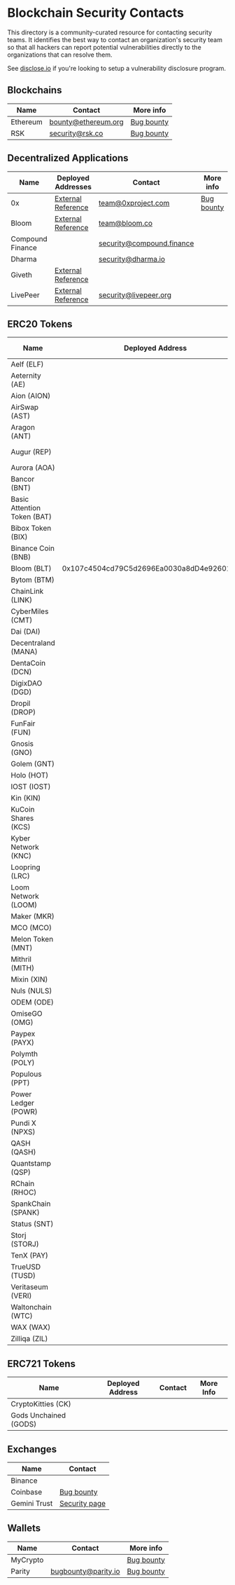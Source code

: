 # Blockchain Security Contacts

This directory is a community-curated resource for contacting security teams. It identifies the best way to contact an organization's security team so that all hackers can report potential vulnerabilities directly to the organizations that can resolve them.

See [disclose.io](https://disclose.io/) if you're looking to setup a vulnerability disclosure program.

## Blockchains

| Name | Contact | More info |
| --- | --- | ---- |
| Ethereum | bounty@ethereum.org | [Bug bounty](https://bounty.ethereum.org/)
| RSK | security@rsk.co | [Bug bounty](https://hackerone.com/rsksmart) |

## Decentralized Applications

| Name | Deployed Addresses | Contact | More info |
| --- | --- | --- | --- |
| 0x | [External Reference](https://0xproject.com/wiki#Deployed-Addresses) | team@0xproject.com | [Bug bounty](https://0xproject.com/wiki#Bug-Bounty) |
| Bloom | [External Reference](https://bloom.co/docs/contracts/accounts/) | team@bloom.co | |
| Compound Finance | | security@compound.finance | |
| Dharma | | security@dharma.io | |
| Giveth | [External Reference](https://wiki.giveth.io/documentation/deployments/) | 
| LivePeer | [External Reference](https://github.com/livepeer/wiki/blob/master/Deployed-Contract-Addresses.md) | security@livepeer.org | |

## ERC20 Tokens

| Name | Deployed Address | Contact | More info |
| --- | --- | --- | --- |
| Aelf (ELF) | | | |
| Aeternity (AE) | | | |
| Aion (AION) | | | |
| AirSwap (AST) | | | |
| Aragon (ANT) | | security@aragon.one | |
| Augur (REP) | | bounty@augur.net | [Bug bounty](https://www.augur.net/bounty/) |
| Aurora (AOA) | | | |
| Bancor (BNT) | | |  |
| Basic Attention Token (BAT) | | security@brave.com | [Bug bounty](https://hackerone.com/brave)
| Bibox Token (BIX) | | |  |
| Binance Coin (BNB) | | | |
| Bloom (BLT) | 0x107c4504cd79C5d2696Ea0030a8dD4e92601B82e | team@bloom.co | |
| Bytom (BTM) | | | |
| ChainLink (LINK) | | | |
| CyberMiles (CMT) | | | |
| Dai (DAI) | | |  |
| Decentraland (MANA) | | | |
| DentaCoin (DCN) | | | |
| DigixDAO (DGD) | | | |
| Dropil (DROP) | | | |
| FunFair (FUN) | | | |
| Gnosis (GNO) | | | |
| Golem (GNT) | | | |
| Holo (HOT) | | | |
| IOST (IOST) | | | |
| Kin (KIN) | | | |
| KuCoin Shares (KCS) | | | |
| Kyber Network (KNC) | | | |
| Loopring (LRC) | | | |
| Loom Network (LOOM) | | | |
| Maker (MKR) | | | |
| MCO (MCO) | | | |
| Melon Token (MNT) | | security@melonport.com | [Bug bounty](https://melonport.com/bug-bounty) |
| Mithril (MITH) | | | |
| Mixin (XIN) | | | |
| Nuls (NULS) | | | |
| ODEM (ODE) | | | |
| OmiseGO (OMG) | | | |
| Paypex (PAYX) | | | |
| Polymth (POLY) | | | |
| Populous (PPT) | | | |
| Power Ledger (POWR) | | | |
| Pundi X (NPXS) | | | |
| QASH (QASH) | | | |
| Quantstamp (QSP) | | |  |
| RChain (RHOC) | | | |
| SpankChain (SPANK) | | | |
| Status (SNT) | | | |
| Storj (STORJ) | | | |
| TenX (PAY) | | | |
| TrueUSD (TUSD) | | | |
| Veritaseum (VERI) | | | |
| Waltonchain (WTC) | | | |
| WAX (WAX) | | | |
| Zilliqa (ZIL) | | | |


## ERC721 Tokens

| Name | Deployed Address | Contact | More Info |
| --- | --- | --- | --- |
| CryptoKitties (CK) | | | |
| Gods Unchained (GODS) | | | |

## Exchanges

| Name | Contact |
| --- | --- |
| Binance | |
| Coinbase | [Bug bounty](https://hackerone.com/coinbase) |
| Gemini Trust | [Security page](https://gemini.com/security/) |

## Wallets

| Name | Contact | More info |
| --- | --- | --- |
| MyCrypto | | [Bug bounty](https://hackerone.com/mycrypto) |
| Parity | bugbounty@parity.io | [Bug bounty](https://paritytech.io/bug-bounty/) |

